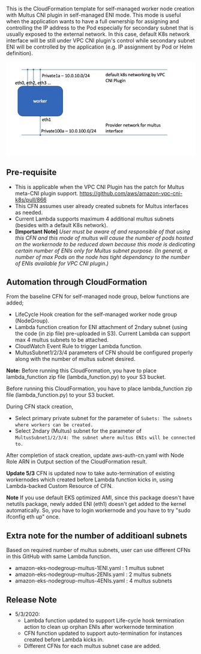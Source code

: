 This is the CloudFormation template for self-managed worker node creation with Multus CNI plugin in self-managed ENI mode. This mode is useful when the application wants to have a full ownership for assigning and controlling the IP address to the Pod especially for secondary subnet that is usually exposed to the external network. In this case, default K8s network interface will be still under VPC CNI plugin's control while secondary subnet ENI will be controlled by the application (e.g. IP assignment by Pod or Helm definition). 

![image-20200424115637436](image-20200424115637436.jpg)

## Pre-requisite
- This is applicable when the VPC CNI Plugin has the patch for Multus meta-CNI plugin support. 
﻿https://github.com/aws/amazon-vpc-cni-k8s/pull/866 ﻿
- This CFN assumes user already created subnets for Multus interfaces as needed. 
- Current Lambda supports maximum 4 additional multus subnets (besides with a default K8s network). 
- **[Important Note]** *User must be aware of and responsible of that using this CFN and this mode of multus will cause the number of pods hosted on the workernode to be reduced down because this mode is dedicating certain number of ENIs only for Multus subnet purpose. (In general, a number of max Pods on the node has tight dependancy to the number of ENIs available for VPC CNI plugin.)*

## Automation through CloudFormation

From the baseline CFN for self-managed node group, below functions are added;
- LifeCycle Hook creation for the self-managed worker node group (NodeGroup).
- Lambda function creation for ENI attachment of 2ndary subnet (using the code (in zip file) pre-uploaded in S3). Current Lambda can support max 4 multus subnets to be attached. 
- CloudWatch Event Rule to trigger Lambda function. 
- MultusSubnet1/2/3/4 parameters of CFN should be configured properly along with the number of multus subnet desired. 

**Note:** Before running this CloudFormation, you have to place lambda_function zip file (lambda_function.py) to your S3 bucket. 

Before running this CloudFormation, you have to place lambda_function zip file (lambda_function.py) to your S3 bucket. 

During CFN stack creation, 
* Select primary private subnet for the parameter of `Subets: The subnets where workers can be created.` 
* Select 2ndary (Multus) subnet for the parameter of `MultusSubnet1/2/3/4: The subnet where multus ENIs will be connected to.`

After completion of stack creation, update aws-auth-cn.yaml with Node Role ARN in Output section of the CloudFormation result. 

**Update 5/3** CFN is updated now to take auto-termination of existing workernodes which created before Lambda function kicks in, using Lambda-backed Custom Resource of CFN. 

**Note** If you use default EKS optimized AMI, since this package doesn't have netutils package, newly added ENI (eth1) doesn't get added to the kernel automatically. So, you have to login workernode and you have to try "sudo ifconfig eth up" once.  

## Extra note for the number of additioanl subnets
Based on required number of multus subnets, user can use different CFNs in this GitHub with same Lambda function.
- amazon-eks-nodegroup-multus-1ENI.yaml : 1 multus subnet
- amazon-eks-nodegroup-multus-2ENIs.yaml : 2 multus subnets
- amazon-eks-nodegroup-multus-4ENIs.yaml : 4 multus subnets

## Release Note 
* 5/3/2020: 
  * Lambda function updated to support Life-cycle hook termination action to clean up orphan ENIs after workernode termination
  * CFN function updated to support auto-termination for instances created before Lambda kicks in. 
  * Different CFNs for each multus subnet case are added.
